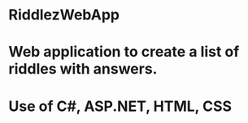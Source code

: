 # RiddlezWebApp
# Web application to create a list of riddles with answers.
# Use of C#, ASP.NET, HTML, CSS
